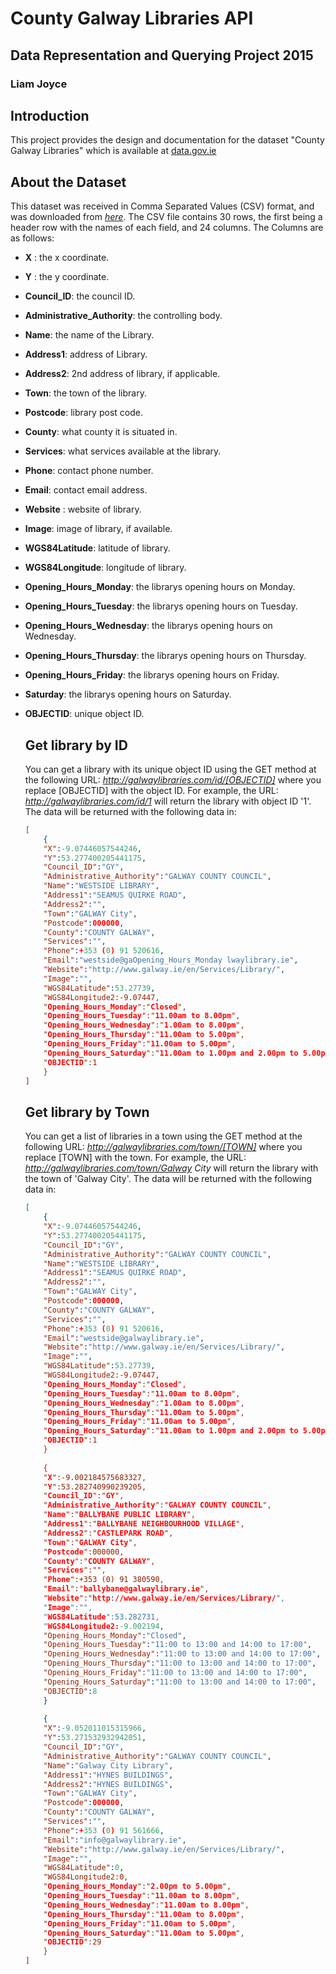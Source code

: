 
# County Galway Libraries API
## Data Representation and Querying Project 2015
### Liam Joyce

## Introduction
This project provides the design and documentation for the dataset "County Galway Libraries" which is available at [data.gov.ie](https://data.gov.ie/dataset/county-galway-libraries)

## About the Dataset
This dataset was received in Comma Separated Values (CSV) format, and was downloaded from [*here*]( http://data.galwaycoco.opendata.arcgis.com/datasets/eb71973a8a5b41d398fd0acc8613ea2a_0.csv ).
The CSV file contains 30 rows, the first being a header row with the names of each field, and 24 columns.
The Columns are as follows:

  - **X** : the x coordinate.
  - **Y** : the y coordinate.
  - **Council_ID**: the council ID.
  - **Administrative_Authority**: the controlling body.
  - **Name**: the name of the Library.
  - **Address1**: address of Library.
  - **Address2**: 2nd address of library, if applicable.
  - **Town**: the town of the library.
  - **Postcode**: library post code.
  - **County**: what county it is situated in.
  - **Services**: what services available at the library.
  - **Phone**: contact phone number.
  - **Email**: contact email address.
  - **Website** : website of library.
  - **Image**: image of library, if available.
  - **WGS84Latitude**: latitude of library.
  - **WGS84Longitude**: longitude of library.
  - **Opening_Hours_Monday**: the librarys opening hours on Monday.
  - **Opening_Hours_Tuesday**: the librarys opening hours on Tuesday.
  - **Opening_Hours_Wednesday**: the librarys opening hours on Wednesday.
  - **Opening_Hours_Thursday**: the librarys opening hours on Thursday.
  - **Opening_Hours_Friday**: the librarys opening hours on Friday.
  - **Saturday**: the librarys opening hours on Saturday.
  - **OBJECTID**: unique object ID.
    
    
    
    ## Get library by ID
    You can get a library with its unique object ID using the GET method at the following URL:
    *http://galwaylibraries.com/id/[OBJECTID]*
    where you replace [OBJECTID] with the object ID.
    For example, the URL:
    *http://galwaylibraries.com/id/1*
    will return the library with object ID '1'.
    The data will be returned with the following data in: 
    
    ```json
    [
        {
        "X":-9.07446057544246,
        "Y":53.277400205441175,
        "Council_ID":"GY",
        "Administrative_Authority":"GALWAY COUNTY COUNCIL",
        "Name":"WESTSIDE LIBRARY",
        "Address1":"SEAMUS QUIRKE ROAD",
        "Address2":"",
        "Town":"GALWAY City",
        "Postcode":000000,
        "County":"COUNTY GALWAY",
        "Services":"",
        "Phone":+353 (0) 91 520616,
        "Email":"westside@gaOpening_Hours_Monday lwaylibrary.ie",
        "Website":"http://www.galway.ie/en/Services/Library/",
        "Image":"",
        "WGS84Latitude":53.27739,
        "WGS84Longitude2:-9.07447,
        "Opening_Hours_Monday":"Closed",
        "Opening_Hours_Tuesday":"11.00am to 8.00pm",
        "Opening_Hours_Wednesday":"1.00am to 8.00pm",
        "Opening_Hours_Thursday":"11.00am to 5.00pm",
        "Opening_Hours_Friday":"11.00am to 5.00pm",
        "Opening_Hours_Saturday":"11.00am to 1.00pm and 2.00pm to 5.00pm",
        "OBJECTID":1
        }
    ]
    ```
    
    
    ## Get library by Town
    You can get a list of libraries in a town using the GET method at the following URL:
    *http://galwaylibraries.com/town/[TOWN]*
    where you replace [TOWN] with the town.
    For example, the URL:
    *http://galwaylibraries.com/town/Galway City*
    will return the library with the town of 'Galway City'.
    The data will be returned with the following data in: 
    
    ```json
    [
        {
        "X":-9.07446057544246,
        "Y":53.277400205441175,
        "Council_ID":"GY",
        "Administrative_Authority":"GALWAY COUNTY COUNCIL",
        "Name":"WESTSIDE LIBRARY",
        "Address1":"SEAMUS QUIRKE ROAD",
        "Address2":"",
        "Town":"GALWAY City",
        "Postcode":000000,
        "County":"COUNTY GALWAY",
        "Services":"",
        "Phone":+353 (0) 91 520616,
        "Email":"westside@galwaylibrary.ie",
        "Website":"http://www.galway.ie/en/Services/Library/",
        "Image":"",
        "WGS84Latitude":53.27739,
        "WGS84Longitude2:-9.07447,
        "Opening_Hours_Monday":"Closed",
        "Opening_Hours_Tuesday":"11.00am to 8.00pm",
        "Opening_Hours_Wednesday":"1.00am to 8.00pm",
        "Opening_Hours_Thursday":"11.00am to 5.00pm",
        "Opening_Hours_Friday":"11.00am to 5.00pm",
        "Opening_Hours_Saturday":"11.00am to 1.00pm and 2.00pm to 5.00pm",
        "OBJECTID":1
        }
        
        {
        "X":-9.002184575683327,
        "Y":53.282740990239205,
        "Council_ID":"GY",
        "Administrative_Authority":"GALWAY COUNTY COUNCIL",
        "Name":"BALLYBANE PUBLIC LIBRARY",
        "Address1":"BALLYBANE NEIGHBOURHOOD VILLAGE",
        "Address2":"CASTLEPARK ROAD",
        "Town":"GALWAY City",
        "Postcode":000000,
        "County":"COUNTY GALWAY",
        "Services":"",
        "Phone":+353 (0) 91 380590,
        "Email":"ballybane@galwaylibrary.ie",
        "Website":"http://www.galway.ie/en/Services/Library/",
        "Image":"",
        "WGS84Latitude":53.282731,
        "WGS84Longitude2:-9.002194,
        "Opening_Hours_Monday":"Closed",
        "Opening_Hours_Tuesday":"11:00 to 13:00 and 14:00 to 17:00",
        "Opening_Hours_Wednesday":"11:00 to 13:00 and 14:00 to 17:00",
        "Opening_Hours_Thursday":"11:00 to 13:00 and 14:00 to 17:00",
        "Opening_Hours_Friday":"11:00 to 13:00 and 14:00 to 17:00",
        "Opening_Hours_Saturday":"11:00 to 13:00 and 14:00 to 17:00",
        "OBJECTID":8
        }
        
        {
        "X":-9.052011015315966,
        "Y":53.271532932942051,
        "Council_ID":"GY",
        "Administrative_Authority":"GALWAY COUNTY COUNCIL",
        "Name":"Galway City Library",
        "Address1":"HYNES BUILDINGS",
        "Address2":"HYNES BUILDINGS",
        "Town":"GALWAY City",
        "Postcode":000000,
        "County":"COUNTY GALWAY",
        "Services":"",
        "Phone":+353 (0) 91 561666,
        "Email":"info@galwaylibrary.ie",
        "Website":"http://www.galway.ie/en/Services/Library/",
        "Image":"",
        "WGS84Latitude":0,
        "WGS84Longitude2:0,
        "Opening_Hours_Monday":"2.00pm to 5.00pm",
        "Opening_Hours_Tuesday":"11.00am to 8.00pm",
        "Opening_Hours_Wednesday":"11.00am to 8.00pm",
        "Opening_Hours_Thursday":"11.00am to 8.00pm",
        "Opening_Hours_Friday":"11.00am to 5.00pm",
        "Opening_Hours_Saturday":"11.00am to 5.00pm",
        "OBJECTID":29
        }
    ]
    ```


    
